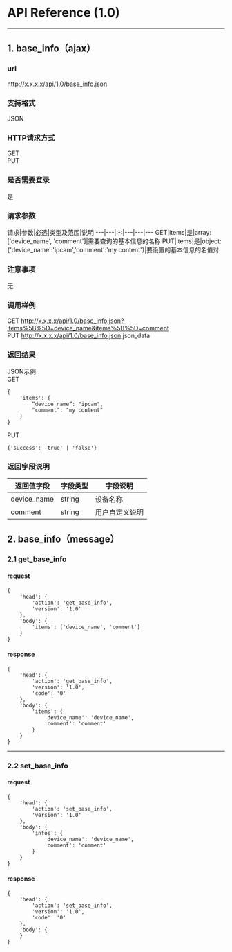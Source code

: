 # API Reference (1.0)
---

## 1. base_info（ajax）

### url
http://x.x.x.x/api/1.0/base_info.json

### 支持格式
JSON

### HTTP请求方式
GET  
PUT

### 是否需要登录
是

### 请求参数
 请求|参数|必选|类型及范围|说明
---|---|:-:|---|---|---
GET|items|是|array: ['device_name', 'comment']|需要查询的基本信息的名称
PUT|items|是|object: {'device_name':'ipcam','comment':'my content'}|要设置的基本信息的名值对

### 注意事项
无

### 调用样例
GET http://x.x.x.x/api/1.0/base_info.json?items%5B%5D=device_name&items%5B%5D=comment  
PUT http://x.x.x.x/api/1.0/base_info.json json_data

### 返回结果
JSON示例  
GET

	{
		'items': {
			“device_name”: "ipcam",
			"comment": "my content"
		}
	}
	
PUT

	{'success': 'true' | 'false'}
	
### 返回字段说明
返回值字段|字段类型|字段说明
---|---|---
device_name|string|设备名称
comment|string|用户自定义说明

## 2. base_info（message）

### 2.1 get_base_info
#### request
    {
		'head': {
            'action': 'get_base_info',
            'version': '1.0'
		},
        'body': {
            'items': ['device_name', 'comment']
        }
    }
#### response
    {
		'head': {
            'action': 'get_base_info',
            'version': '1.0',
            'code': '0'
		},
        'body': {
            'items': {
                'device_name': 'device_name',
                'comment': 'comment'
			}
        }
    }
---
### 2.2 set_base_info
#### request
    {
		'head': {
            'action': 'set_base_info',
            'version': '1.0'
        },
        'body': {
			'infos': {
                'device_name': 'device_name',
                'comment': 'comment'
			}
		}
    }
#### response
    {
		'head': {
            'action': 'set_base_info',
            'version': '1.0',
			'code': '0'
		},
        'body': {
		}
    }
